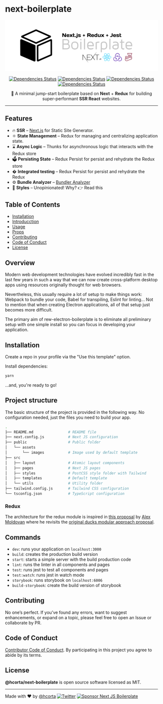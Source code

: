 # next-boilerplate

![Next boilerplate](public/cover.png)

<div align="center">

[![Dependencies Status](https://img.shields.io/npm/v/echarts?color=mediumorchid&label=react&style=flat-square)](https://github.com/apache/incubator-echarts)
[![Dependencies Status](https://img.shields.io/npm/v/react-redux?color=mediumorchid&label=react-redux&style=flat-square)](https://github.com/apache/incubator-echarts)
[![Dependencies Status](https://img.shields.io/npm/v/next?color=mediumorchid&label=next&style=flat-square)](https://github.com/apache/incubator-echarts)
[![Dependencies Status](https://img.shields.io/npm/v/redux-thunk?color=mediumorchid&label=redux-thunk&style=flat-square)](https://github.com/apache/incubator-echarts)

🚀 A minimal jump-start boilerplate based on **Next** + **Redux** for building super-performant **SSR React** websites.

</div>

---

## Features

- 🔥 **SSR** – [Next.js](https://nextjs.org) for Static Site Generator.
- ⚛️ **State Management** – Redux for managing and centralizing application state.
- ⌛️ **Async Logic** – Thunks for asynchronous logic that interacts with the Redux store
- 🗳 **Persisting State** – Redux Persist for persist and rehydrate the Redux store
- � **Integrated testing** – Redux Persist for persist and rehydrate the Redux 
- ⚙️ **Bundle Analyzer** – [Bundler Analyzer](https://www.npmjs.com/package/@next/bundle-analyzer)
- 🎨 **Styles** – Unopinionated! Why? 👉 Read this

## Table of Contents

- [Installation](#Installation)
- [Introducction](#Introducction)
- [Usage](#Usage)
- [Props](#Props)
- [Contributing](#Contributing)
- [Code of Conduct](#code-of-conduct)
- [License](#License)

## Overview

Modern web development technologies have evolved incredibly fast in the last few years in such a way that we can now create cross-platform desktop apps using resources originally thought for web browsers.

Nevertheless, this usually require a lot of setup to make things work: Webpack to bundle your code, Babel for transpiling, Eslint for linting... Not to mention that when creating Electron applications, all of that setup just becomes more difficult.

The primary aim of rew-electron-boilerplate is to eliminate all preliminary setup with one simple install so you can focus in developing your application.

## Installation

Create a repo in your profile via the "Use this template" option.

Install dependencies:

```bash
yarn
```

...and, you're ready to go!

## Project structure

The basic structure of the project is provided in the following way. No configuration needed, just the files you need to build your app.

```bash
.
├── README.md                # README file
├── next.config.js           # Next JS configuration
├── public                   # Public folder
│   └── assets
│       └── images           # Image used by default template
├── src
│   ├── layout               # Atomic layout components
│   ├── pages                # Next JS pages
│   ├── styles               # PostCSS style folder with Tailwind
│   ├── templates            # Default template
│   └── utils                # Utility folder
├── tailwind.config.js       # Tailwind CSS configuration
└── tsconfig.json            # TypeScript configuration
```

### Redux

The architecture for the redux module is inspired in [this proposal](https://github.com/alexnm/re-ducks) by [Alex Moldovan](https://github.com/alexnm)
where he revisits the [original ducks modular approach proposal](https://github.com/erikras/ducks-modular-redux).

## Commands

- `dev`: runs your application on `localhost:3000`
- `build`: creates the production build version
- `start`: starts a simple server with the build production code
- `lint`: runs the linter in all components and pages
- `test`: runs jest to test all components and pages
- `test:watch`: runs jest in watch mode
- `storybook`: runs storybook on `localhost:6006`
- `build-storybook`: create the build version of storybook

## Contributing

No one’s perfect. If you’ve found any errors, want to suggest enhancements, or expand on a topic, please feel free to open an Issue or collaborate by PR.

## Code of Conduct

[Contributor Code of Conduct](public/docs/CODE_OF_CONDUCT.md). By participating in this project you agree to abide by its terms.

## License

**@hcorta/next-boilerplate** is open source software licensed as MIT.

---

Made with ♥ by [@hcorta](https://hugocorta.com)
[![Twitter](https://img.shields.io/twitter/url/https/twitter.com/cloudposse.svg?style=social&label=Follow%20%40hcorta)](https://twitter.com/hcorta)
[![Sponsor Next JS Boilerplate](https://img.shields.io/badge/-buy_me_a%C2%A0coffee-gray?logo=buy-me-a-coffee)](https://www.buymeacoffee.com/hcorta)
